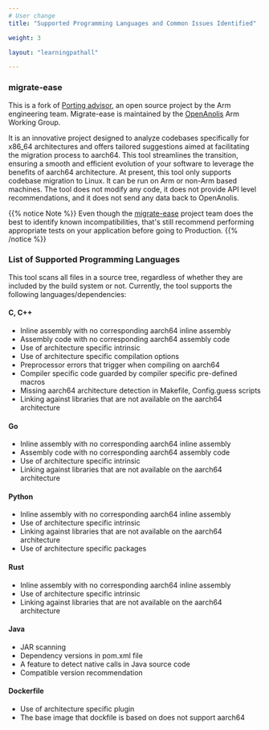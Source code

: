 ```yaml
---
# User change
title: "Supported Programming Languages and Common Issues Identified"

weight: 3

layout: "learningpathall"

---
```


### migrate-ease

This is a fork of [Porting advisor](https://github.com/arm-hpc/porting-advisor), an open source project by the Arm engineering team. Migrate-ease is maintained by the [OpenAnolis](https://github.com/openanolis) Arm Working Group.


It is an innovative project designed to analyze codebases specifically for x86_64 architectures and offers tailored suggestions aimed at facilitating the migration process to aarch64. 
This tool streamlines the transition, ensuring a smooth and efficient evolution of your software to leverage the benefits of aarch64 architecture. 
At present, this tool only supports codebase migration to Linux. It can be run on Arm or non-Arm based machines. The tool does not modify any code, it does not provide API level recommendations, and it does not send any data back to OpenAnolis.

{{% notice Note %}}
Even though the [migrate-ease](https://github.com/migrate-ease/) project team does the best to identify known incompatibilities, that's still recommend performing appropriate tests on your application before going to Production.
{{% /notice %}}

### List of Supported Programming Languages

This tool scans all files in a source tree, regardless of whether they are included by the build system or not. Currently, the tool supports the following languages/dependencies:

#### C, C++
- Inline assembly with no corresponding aarch64 inline assembly
- Assembly code with no corresponding aarch64 assembly code
- Use of architecture specific intrinsic
- Use of architecture specific compilation options
- Preprocessor errors that trigger when compiling on aarch64
- Compiler specific code guarded by compiler specific pre-defined macros
- Missing aarch64 architecture detection in Makefile, Config.guess scripts
- Linking against libraries that are not available on the aarch64 architecture

#### Go
- Inline assembly with no corresponding aarch64 inline assembly
- Assembly code with no corresponding aarch64 assembly code
- Use of architecture specific intrinsic
- Linking against libraries that are not available on the aarch64 architecture

#### Python
- Inline assembly with no corresponding aarch64 inline assembly
- Use of architecture specific intrinsic
- Linking against libraries that are not available on the aarch64 architecture
- Use of architecture specific packages

#### Rust
- Inline assembly with no corresponding aarch64 inline assembly
- Use of architecture specific intrinsic
- Linking against libraries that are not available on the aarch64 architecture

#### Java
- JAR scanning
- Dependency versions in pom.xml file
- A feature to detect native calls in Java source code
- Compatible version recommendation

#### Dockerfile
- Use of architecture specific plugin
- The base image that dockfile is based on does not support aarch64

